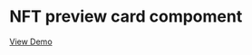 # NFT preview card compoment
[View Demo](https://mendozagianfranco.github.io/nft-preview-card-component/)
